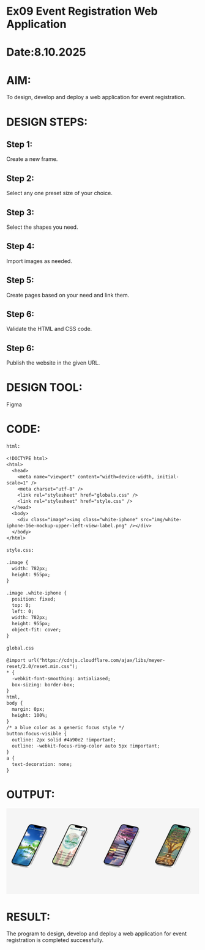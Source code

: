 # Ex09 Event Registration Web Application
# Date:8.10.2025
# AIM:
To design, develop and deploy a web application for event registration.

# DESIGN STEPS:
## Step 1:
Create a new frame.

## Step 2:
Select any one preset size of your choice.

## Step 3:
Select the shapes you need.

## Step 4:
Import images as needed.

## Step 5:
Create pages based on your need and link them.

## Step 6:
Validate the HTML and CSS code.

## Step 6:
Publish the website in the given URL.

# DESIGN TOOL:
Figma

# CODE:
```
html: 

<!DOCTYPE html>
<html>
  <head>
    <meta name="viewport" content="width=device-width, initial-scale=1" />
    <meta charset="utf-8" />
    <link rel="stylesheet" href="globals.css" />
    <link rel="stylesheet" href="style.css" />
  </head>
  <body>
    <div class="image"><img class="white-iphone" src="img/white-iphone-16e-mockup-upper-left-view-label.png" /></div>
  </body>
</html>

style.css:

.image {
  width: 782px;
  height: 955px;
}

.image .white-iphone {
  position: fixed;
  top: 0;
  left: 0;
  width: 782px;
  height: 955px;
  object-fit: cover;
}

global.css 

@import url("https://cdnjs.cloudflare.com/ajax/libs/meyer-reset/2.0/reset.min.css");
* {
  -webkit-font-smoothing: antialiased;
  box-sizing: border-box;
}
html,
body {
  margin: 0px;
  height: 100%;
}
/* a blue color as a generic focus style */
button:focus-visible {
  outline: 2px solid #4a90e2 !important;
  outline: -webkit-focus-ring-color auto 5px !important;
}
a {
  text-decoration: none;
}
```
# OUTPUT:
![alt text](image.png)

# RESULT:
The program to design, develop and deploy a web application for event registration is completed successfully.
